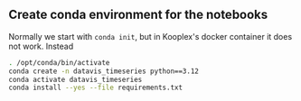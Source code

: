 ## Create conda environment for the notebooks

Normally we start with `conda init`, but in Kooplex's docker container it does not work. Instead 
```bash
. /opt/conda/bin/activate
conda create -n datavis_timeseries python==3.12
conda activate datavis_timeseries 
conda install --yes --file requirements.txt
```
